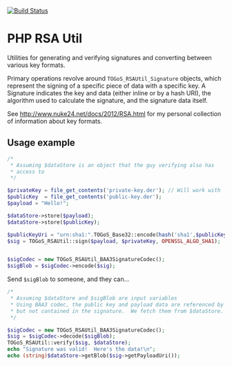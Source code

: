 [![Build Status](https://travis-ci.org/TOGoS/PHPRSAUtil.svg?branch=master)](https://travis-ci.org/TOGoS/PHPRSAUtil)

# PHP RSA Util

Utilities for generating and verifying signatures and converting
between various key formats.

Primary operations revolve around ```TOGoS_RSAUtil_Signature```
objects, which represent the signing of a specific piece of data with
a specific key.
A Signature indicates the key and data (either inline or by a hash URI),
the algorithm used to calculate the signature, and the signature data
itself.

See http://www.nuke24.net/docs/2012/RSA.html for my personal
collection of information about key formats.

## Usage example

```php
/*
 * Assuming $dataStore is an object that the guy verifying also has
 * access to
 */

$privateKey = file_get_contents('private-key.der'); // Will work with 'pem' files, too.
$publicKey  = file_get_contents('public-key.der');
$payload = "Hello!";

$dataStore->store($payload);
$dataStore->store($publicKey);

$publicKeyUri = "urn:sha1:".TOGoS_Base32::encode(hash('sha1',$publicKey,true));
$sig = TOGoS_RSAUtil::sign($payload, $privateKey, OPENSSL_ALGO_SHA1);


$sigCodec = new TOGoS_RSAUtil_BAA3SignatureCodec();
$sigBlob = $sigCodec->encode($sig);
```

Send ```$sigBlob``` to someone, and they can...

```php
/*
 * Assuming $dataStore and $sigBlob are input variables
 * Using BAA3 codec, the public key and payload data are referenced by
 * but not contained in the signature.  We fetch them from $dataStore.
 */

$sigCodec = new TOGoS_RSAUtil_BAA3SignatureCodec();
$sig = $sigCodec->decode($sigBlob);
TOGoS_RSAUtil::verify($sig, $dataStore);
echo "Signature was valid!  Here's the data!\n";
echo (string)$dataStore->getBlob($sig->getPayloadUri());
```
